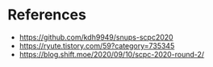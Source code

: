 # References
+ https://github.com/kdh9949/snups-scpc2020
+ https://ryute.tistory.com/59?category=735345
+ https://blog.shift.moe/2020/09/10/scpc-2020-round-2/
